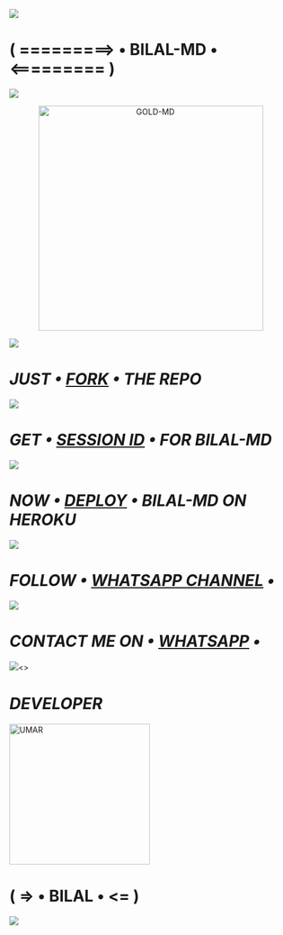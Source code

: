 <a><img src='https://i.imgur.com/LyHic3i.gif'/></a>
# ( =========> • BILAL-MD • <========= )
<a><img src='https://i.imgur.com/LyHic3i.gif'/></a>
<p align="center">
  <a href="https://github.com/BilalTech05">
    <img alt="GOLD-MD" height="400" src="https://i.postimg.cc/7LWBgYMq/bilal.jpg">
  </a>
</p>
<a><img src='https://i.imgur.com/LyHic3i.gif'/></a>

# *_JUST • [FORK](https://github.com/BilalTech05/BILAL-MD/fork) • THE REPO_*

<a><img src='https://i.imgur.com/LyHic3i.gif'/></a>

# *_GET • [SESSION ID](https://pair-vd1s.onrender.com/) • FOR BILAL-MD_*

<a><img src='https://i.imgur.com/LyHic3i.gif'/></a>

# *_NOW • [DEPLOY](https://dashboard.heroku.com/new?button-url=https://github.com/D4X-UMAR/GOLD-MD&template=https://github.com/BilalTech05/MAIN) • BILAL-MD ON HEROKU_*

<a><img src='https://i.imgur.com/LyHic3i.gif'/></a>

# *_FOLLOW • [WHATSAPP CHANNEL](https://whatsapp.com/channel/0029Vaj3Xnu17EmtDxTNnQ0G) •_*

<a><img src='https://i.imgur.com/LyHic3i.gif'/></a>

# *_CONTACT ME ON • [WHATSAPP](https://wa.me/923078071982) •_*

<a><img src='https://i.imgur.com/LyHic3i.gif'/><>

# *_DEVELOPER_*
<a href="https://github.com/BilalTech05"><img src="https://i.postimg.cc/x8KFHsZ0/BILAL-MD.jpg" width="250" height="250" alt="UMAR"/></a>
# ( => • BILAL • <= )

<a><img src='https://i.imgur.com/LyHic3i.gif'/></a>
